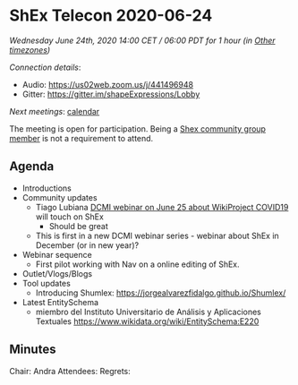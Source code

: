 # ShEx Telecon 2020-06-24

*Wednesday June 24th, 2020 14:00 CET / 06:00 PDT for 1 hour (in [Other timezones](https://www.timeanddate.com/worldclock/fixedtime.html?msg=ShEx+CG&iso=20200624T14&p1=195&ah=1))*

*Connection details*:

* Audio: https://us02web.zoom.us/j/441496948
* Gitter: https://gitter.im/shapeExpressions/Lobby

*Next meetings*: [calendar](https://calendar.google.com/event?action=TEMPLATE&tmeid=N2VyOGMyYjJnZTVma25qMWhlYWF2YmYycHFfMjAyMDAxMDhUMTMwMDAwWiBtaWNlbGlvLmJlX2FjM2xqNzNqdTA0YTY3OGIwaHRsMXBpamRvQGc&tmsrc=micelio.be_ac3lj73ju04a678b0htl1pijdo%40group.calendar.google.com&scp=ALL)

The meeting is open for participation. Being a [Shex community group member](https://www.w3.org/community/shex/participants) is not a requirement to attend.

## Agenda

* Introductions
* Community updates
  * Tiago Lubiana [DCMI webinar on June 25 about WikiProject COVID19](https://www.dublincore.org/news/2020/05-29-webinar-wikiproject-covid-19/) will touch on ShEx
    * Should be great
  * This is first in a new DCMI webinar series - webinar about ShEx in December (or in new year)?
* Webinar sequence
  * First pilot working with Nav on a online editing of ShEx.
* Outlet/Vlogs/Blogs
* Tool updates 
  * Introducing Shumlex: https://jorgealvarezfidalgo.github.io/Shumlex/
* Latest EntitySchema
  * miembro del Instituto Universitario de Análisis y Aplicaciones Textuales  https://www.wikidata.org/wiki/EntitySchema:E220

## Minutes
  
Chair: Andra
Attendees: 
Regrets:


